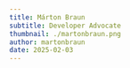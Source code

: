 ```yaml
---
title: Márton Braun
subtitle: Developer Advocate
thumbnail: ./martonbraun.png
author: martonbraun
date: 2025-02-03
---
```

